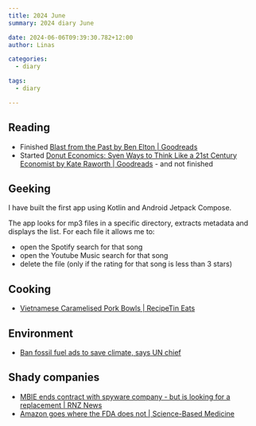 ```yaml
---
title: 2024 June
summary: 2024 diary June

date: 2024-06-06T09:39:30.782+12:00
author: Linas

categories:
  - diary

tags:
  - diary

---
```


## Reading

* Finished [Blast from the Past by Ben Elton | Goodreads](https://www.goodreads.com/book/show/8831.Blast_from_the_Past)
* Started [Donut Economics: Sven Ways to Think Like a 21st Century Economist by Kate Raworth | Goodreads](https://www.goodreads.com/book/show/57410899-donut-economics?ref=nav_sb_ss_1_14) - and not finished

## Geeking

I have built the first app using Kotlin and Android Jetpack Compose.

The app looks for mp3 files in a specific directory, extracts metadata and displays the list. For each file it allows me to:
- open the Spotify search for that song
- open the Youtube Music search for that song
- delete the file (only if the rating for that song is less than 3 stars)


## Cooking

* [Vietnamese Caramelised Pork Bowls | RecipeTin Eats](https://www.recipetineats.com/vietnamese-caramelised-pork-bowls/#wprm-recipe-container-22339)

## Environment

* [Ban fossil fuel ads to save climate, says UN chief](https://www.bbc.com/news/articles/cv22vl99vwro)

## Shady companies

* [MBIE ends contract with spyware company - but is looking for a replacement | RNZ News](https://www.rnz.co.nz/news/national/519051/mbie-ends-contract-with-spyware-company-but-is-looking-for-a-replacement)
* [Amazon goes where the FDA does not | Science-Based Medicine](https://sciencebasedmedicine.org/amazon-goes-where-the-fda-does-not/?utm_source=rss&utm_medium=rss&utm_campaign=amazon-goes-where-the-fda-does-not)
